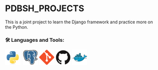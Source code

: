 # PDBSH_PROJECTS
This is a joint project to learn the Django framework and practice more on the Python.


### 🛠️ Languages and Tools:
<img src="https://github.com/devicons/devicon/blob/master/icons/python/python-original.svg" width="50" height="50"/>&nbsp;
<img src="https://github.com/devicons/devicon/blob/master/icons/postgresql/postgresql-original.svg" width="50" height="50"/>
<img src="https://github.com/devicons/devicon/blob/master/icons/git/git-original.svg" width="50" height="50"/>
<img src="https://github.com/devicons/devicon/blob/master/icons/github/github-original.svg" width="50" height="50"/>
<img src="https://github.com/devicons/devicon/blob/master/icons/docker/docker-original.svg" width="50" height="50"/>
